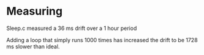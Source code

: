 # Measuring 

Sleep.c 
measured a 36 ms drift over a 1 hour period

Adding a loop that simply runs 1000 times has increased the drift to be 1728 ms slower than ideal.
